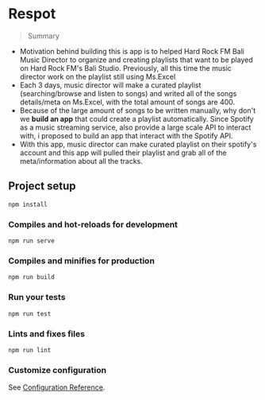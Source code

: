 # Respot

> Summary 
 - Motivation behind building this is app is to helped Hard Rock FM Bali Music Director to organize and creating playlists that want to be played on Hard Rock FM's Bali Studio. Previously, all this time the music director work on the playlist still using Ms.Excel
 - Each 3 days, music director will make a curated playlist (searching/browse and listen to songs) and writed all of the songs details/meta on Ms.Excel, with the total amount of songs are 400. 
 - Because of the large amount of songs to be written manually, why don't we **build an app** that could create a playlist automatically. Since Spotify as a music streaming service, also provide a large scale API to interact with, i proposed to build an app that interact with the Spotify API.
- With this app, music director can make curated playlist on their spotify's account and this app will pulled their playlist and grab all of the meta/information about all the tracks.  

## Project setup

```
npm install
```

### Compiles and hot-reloads for development

```
npm run serve
```

### Compiles and minifies for production

```
npm run build
```

### Run your tests

```
npm run test
```

### Lints and fixes files

```
npm run lint
```

### Customize configuration

See [Configuration Reference](https://cli.vuejs.org/config/).
